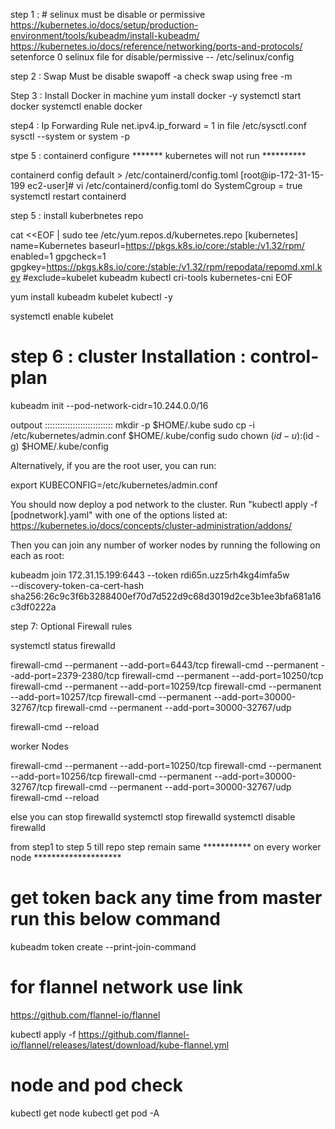 step 1 : # selinux must be disable or permissive 
https://kubernetes.io/docs/setup/production-environment/tools/kubeadm/install-kubeadm/
https://kubernetes.io/docs/reference/networking/ports-and-protocols/
setenforce 0 
selinux file for disable/permissive -- /etc/selinux/config

step 2 : Swap Must be disable 
swapoff -a 
check swap using  free -m 

Step 3 : Install Docker in machine 
yum install docker -y 
systemctl start docker 
systemctl enable docker 

step4 : Ip Forwarding Rule 
net.ipv4.ip_forward = 1 in file /etc/sysctl.conf
sysctl --system or system -p 


stpe 5 : containerd configure  ******* kubernetes will not run **********

containerd config default > /etc/containerd/config.toml
[root@ip-172-31-15-199 ec2-user]# vi /etc/containerd/config.toml
do SystemCgroup = true 
systemctl restart containerd 

step 5 : install kuberbnetes repo 

cat <<EOF | sudo tee /etc/yum.repos.d/kubernetes.repo
[kubernetes]
name=Kubernetes
baseurl=https://pkgs.k8s.io/core:/stable:/v1.32/rpm/
enabled=1
gpgcheck=1
gpgkey=https://pkgs.k8s.io/core:/stable:/v1.32/rpm/repodata/repomd.xml.key
#exclude=kubelet kubeadm kubectl cri-tools kubernetes-cni
EOF

yum install kubeadm kubelet kubectl -y 

systemctl enable kubelet

# step 6 : cluster Installation : control-plan 

kubeadm init --pod-network-cidr=10.244.0.0/16

outpout ::::::::::::::::::::::::::: 
 mkdir -p $HOME/.kube
  sudo cp -i /etc/kubernetes/admin.conf $HOME/.kube/config
  sudo chown $(id -u):$(id -g) $HOME/.kube/config

Alternatively, if you are the root user, you can run:

  export KUBECONFIG=/etc/kubernetes/admin.conf

You should now deploy a pod network to the cluster.
Run "kubectl apply -f [podnetwork].yaml" with one of the options listed at:
  https://kubernetes.io/docs/concepts/cluster-administration/addons/

Then you can join any number of worker nodes by running the following on each as root:

kubeadm join 172.31.15.199:6443 --token rdi65n.uzz5rh4kg4imfa5w \
        --discovery-token-ca-cert-hash sha256:26c9c3f6b3288400ef70d7d522d9c68d3019d2ce3b1ee3bfa681a16c3df0222a


step 7: Optional Firewall rules 

systemctl status firewalld 

firewall-cmd --permanent --add-port=6443/tcp
firewall-cmd --permanent --add-port=2379-2380/tcp
firewall-cmd --permanent --add-port=10250/tcp
firewall-cmd --permanent --add-port=10259/tcp
firewall-cmd --permanent --add-port=10257/tcp
firewall-cmd --permanent --add-port=30000-32767/tcp
firewall-cmd --permanent --add-port=30000-32767/udp

firewall-cmd --reload

worker Nodes 

firewall-cmd --permanent --add-port=10250/tcp
firewall-cmd --permanent --add-port=10256/tcp
firewall-cmd --permanent --add-port=30000-32767/tcp
firewall-cmd --permanent --add-port=30000-32767/udp
firewall-cmd --reload

else you can stop firewalld 
systemctl stop firewalld 
systemctl disable  firewalld 


from step1 to step 5 till repo step remain same *********** on every worker node ********************


# get token back any time from master run this below command 
kubeadm token create --print-join-command

# for flannel network use link 
https://github.com/flannel-io/flannel

kubectl apply -f https://github.com/flannel-io/flannel/releases/latest/download/kube-flannel.yml 

# node and pod check 
kubectl get node 
kubectl get pod -A 


